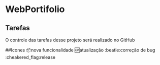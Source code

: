 # WebPortifolio

## Tarefas
O controle das tarefas desse projeto será realizado no GitHub

##Icones
:package:nova funcionalidade 
:up:atualização
:beatle:correção de bug
:cheakered_flag:release